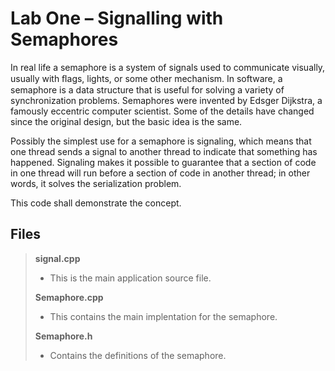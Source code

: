 # Lab One – Signalling with Semaphores
In real life a semaphore is a system of signals used to communicate visually, usually with ﬂags, lights, or some other mechanism. In software, a semaphore is a data structure that is useful for solving a variety of synchronization problems. Semaphores were invented by Edsger Dijkstra, a famously eccentric computer scientist. Some of the details have changed since the original design, but the basic idea is the same.

Possibly the simplest use for a semaphore is signaling, which means that one thread sends a signal to another thread to indicate that something has happened. Signaling makes it possible to guarantee that a section of code in one thread will run before a section of code in another thread; in other words, it solves the serialization problem. 

This code shall demonstrate the concept. 

Files
-------------


> **signal.cpp**
>
> - This is the main application source file.
>
> **Semaphore.cpp**
> - This contains the main implentation for the semaphore.
>
>**Semaphore.h**
>- Contains the definitions of the semaphore.


